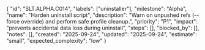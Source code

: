 {
  "id": "SLT.ALPHA.C014",
  "labels": ["uninstaller"],
  "milestone": "Alpha",
  "name": "Harden uninstall script",
  "description": "Warn on unpushed refs (--force override) and perform safe profile cleanup.",
  "priority": "P1",
  "impact": "prevents accidental data loss during uninstall",
  "steps": [],
  "blocked_by": [],
  "notes": [],
  "created": "2025-09-24",
  "updated": "2025-09-24",
  "estimate": "small",
  "expected_complexity": "low"
}

